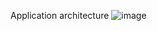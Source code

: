 Application architecture
![image](https://github.com/davidkoo1/Carsites/assets/57301498/e64cd63b-5f11-425e-a58c-e909e2f7aa18)
